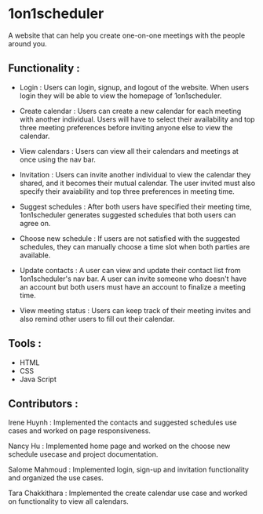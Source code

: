 # 1on1scheduler
A website that can help you create one-on-one meetings with the people around you.

## Functionality :
- Login : Users can login, signup, and logout of the website. When users login they will be able to view the homepage of 1on1scheduler.

-  Create calendar :
Users can create a new calendar for each meeting with another individual. Users will have to select their availability and top three meeting preferences before inviting anyone else to view the calendar.

- View calendars :
Users can view all their calendars and meetings at once using the nav bar. 

- Invitation : Users can invite another individual to view the calendar they shared, and it becomes their mutual calendar. The user invited must also specify their avaiability and top three preferences in meeting time. 

- Suggest schedules : After both users have specified their meeting time, 1on1scheduler generates suggested schedules that both users can agree on. 

- Choose new schedule : If users are not satisfied with the suggested schedules, they can manually choose a time slot when both parties are available.

- Update contacts : A user can view and update their contact list from 1on1scheduler's nav bar. A user can invite someone who doesn't have an account but both users must have an account to finalize a meeting time. 

- View meeting status :
Users can keep track of their meeting invites and also remind other users to fill out their calendar. 

## Tools :
- HTML
- CSS
- Java Script

## Contributors :
Irene Huynh : Implemented the contacts and suggested schedules use cases and worked on page responsiveness.

Nancy Hu : Implemented home page and worked on the choose new schedule usecase and project documentation.

Salome Mahmoud : Implemented login, sign-up and invitation functionality and organized the use cases. 

Tara Chakkithara : Implemented the create calendar use case and worked on functionality to view all calendars.

